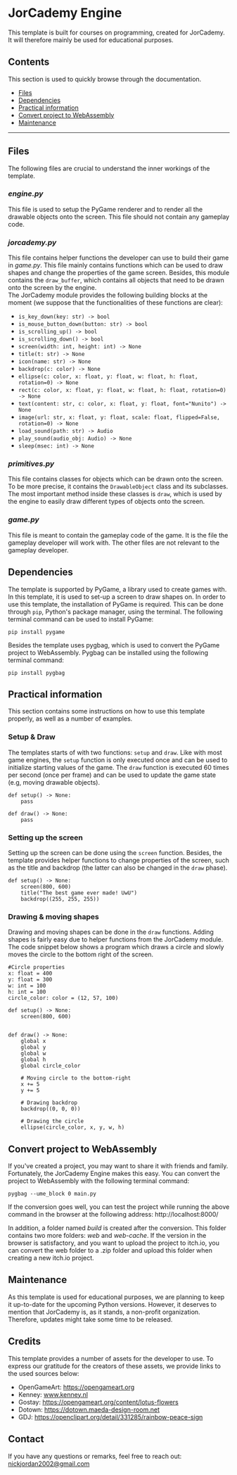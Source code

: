 # JorCademy Engine

This template is built for courses on programming, created for JorCademy. It will therefore mainly be used for educational purposes.  


## Contents
This section is used to quickly browse through the documentation.
- [Files](#files)
- [Dependencies](#dependencies)
- [Practical information](#practical-information)
- [Convert project to WebAssembly](#convert-project-to-webassembly)
- [Maintenance](#maintenance)

---

## Files
The following files are crucial to understand the inner workings of the template.


### <i>engine.py</i>
This file is used to setup the PyGame renderer and to render all the drawable objects onto the screen. This file should not contain any gameplay code.  


### <i>jorcademy.py</i>
This file contains helper functions the developer can use to build their game in <i>game.py</i>. This file mainly contains functions which can be used to draw shapes and change the properties of the game screen. Besides, this module contains the ```draw_buffer```, which contains all objects that need to be drawn onto the screen by the engine. 
<br>
The JorCademy module provides the following building blocks at the moment (we suppose that the functionalities of these functions are clear):
- ```is_key_down(key: str) -> bool```
- ```is_mouse_button_down(button: str) -> bool```
- ```is_scrolling_up() -> bool```
- ```is_scrolling_down() -> bool```
- ```screen(width: int, height: int) -> None```
- ```title(t: str) -> None```
- ```icon(name: str) -> None```
- ```backdrop(c: color) -> None```
- ```ellipse(c: color, x: float, y: float, w: float, h: float, rotation=0) -> None```
- ```rect(c: color, x: float, y: float, w: float, h: float, rotation=0) -> None```
- ```text(content: str, c: color, x: float, y: float, font="Nunito") -> None```
- ```image(url: str, x: float, y: float, scale: float, flipped=False, rotation=0) -> None```
- ```load_sound(path: str) -> Audio```
- ```play_sound(audio_obj: Audio) -> None```
- ```sleep(msec: int) -> None```


### <i>primitives.py</i>
This file contains classes for objects which can be drawn onto the screen. To be more precise, it contains the ```DrawableObject``` class and its subclasses. The most important method inside these classes is ```draw```, which is used by the engine to easily draw different types of objects onto the screen.


### <i>game.py</i>
This file is meant to contain the gameplay code of the game. It is the file the gameplay developer will work with. The other files are not relevant to the gameplay developer. 



## Dependencies
The template is supported by PyGame, a library used to create games with. In this template, it is used to set-up a screen to draw shapes on. In order to use this template, the installation of PyGame is required. This can be done through ```pip```, Python's package manager, using the terminal. The following terminal command can be used to install PyGame: 
```
pip install pygame
```
Besides the template uses pygbag, which is used to convert the PyGame project to WebAssembly. Pygbag can be installed using the following terminal command:
```
pip install pygbag
```


## Practical information
This section contains some instructions on how to use this template properly, as well as a number of examples. 


### Setup & Draw
The templates starts of with two functions: ```setup``` and ```draw```. Like with most game engines, the ```setup``` function is only executed once and can be used to initialize starting values of the game. The ```draw``` function is executed 60 times per second (once per frame) and can be used to update the game state (e.g, moving drawable objects).  
```
def setup() -> None:
    pass

def draw() -> None:
    pass
```


### Setting up the screen
Setting up the screen can be done using the ```screen``` function. Besides, the template provides helper functions to change properties of the screen, such as the title and backdrop (the latter can also be changed in the ```draw``` phase).
```
def setup() -> None:
    screen(800, 600)
    title("The best game ever made! UwU")
    backdrop((255, 255, 255))
```


### Drawing & moving shapes
Drawing and moving shapes can be done in the ```draw``` functions. Adding shapes is fairly easy due to helper functions from the JorCademy module. The code snippet below shows a program which draws a circle and slowly moves the circle to the bottom right of the screen. 
```
#Circle properties
x: float = 400
y: float = 300
w: int = 100
h: int = 100
circle_color: color = (12, 57, 100)

def setup() -> None:
    screen(800, 600)


def draw() -> None:
    global x
    global y
    global w
    global h
    global circle_color

    # Moving circle to the bottom-right
    x += 5
    y += 5

    # Drawing backdrop
    backdrop((0, 0, 0))

    # Drawing the circle 
    ellipse(circle_color, x, y, w, h)
```

## Convert project to WebAssembly
If you've created a project, you may want to share it with friends and family. Fortunately, the JorCademy Engine makes this easy. You can convert the project to WebAssembly with the following terminal command:

```
pygbag --ume_block 0 main.py
```

If the conversion goes well, you can test the project while running the above command in the browser at the following address: http://localhost:8000/

In addition, a folder named *build* is created after the conversion. This folder contains two more folders: *web* and *web-cache*. If the version in the browser is satisfactory, and you want to upload the project to itch.io, you can convert the web folder to a .zip folder and upload this folder when creating a new itch.io project.


## Maintenance
As this template is used for educational purposes, we are planning to keep it up-to-date for the upcoming Python versions. However, it deserves to mention that JorCademy is, as it stands, a non-profit organization. Therefore, updates might take some time to be released. 


## Credits
This template provides a number of assets for the developer to use. To express our gratitude for the creators of these assets, we provide links to the used sources below:
- OpenGameArt: https://opengameart.org
- Kenney: www.kenney.nl
- Gostay: https://opengameart.org/content/lotus-flowers
- Dotown: https://dotown.maeda-design-room.net
- GDJ: https://openclipart.org/detail/331285/rainbow-peace-sign


## Contact
If you have any questions or remarks, feel free to reach out: nickjordan2002@gmail.com

